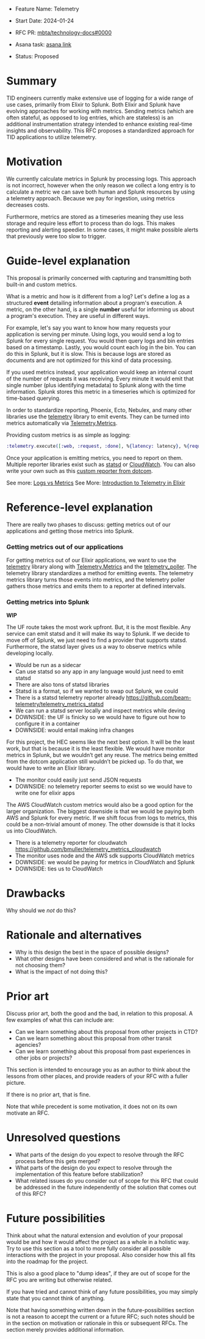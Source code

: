- Feature Name: Telemetry

- Start Date: 2024-01-24

- RFC PR: [mbta/technology-docs#0000](https://github.com/mbta/technology-docs/pull/0000)

- Asana task: [asana link](https://app.asana.com/)

- Status: Proposed

# Summary

TID engineers currently make extensive use of logging for a wide range of use cases, primarily from Elixir to Splunk. Both Elixir and Splunk have evolving approaches for working with metrics. Sending metrics (which are often stateful, as opposed to log entries, which are stateless) is an additional instrumentation strategy intended to enhance existing real-time insights and observability. This RFC proposes a standardized approach for TID applications to utilize telemetry.

# Motivation

We currently calculate metrics in Splunk by processing logs. This approach is not incorrect, however when the only reason we collect a long entry is to calculate a metric we can save both human and Splunk resources by using a telemetry approach. Because we pay for ingestion, using metrics decreases costs.

Furthermore, metrics are stored as a timeseries meaning they use less storage and require less effort to process than do logs. This makes reporting and alerting speedier. In some cases, it might make possible alerts that previously were too slow to trigger.

# Guide-level explanation

This proposal is primarily concerned with capturing and transmitting both built-in and custom metrics.

What is a metric and how is it different from a log? Let's define a log as a structured **event** detailing information about a program's execution. A metric, on the other hand, is a single **number** useful for informing us about a program's execution. They are useful in different ways.

For example, let's say you want to know how many requests your application is serving per minute. Using logs, you would send a log to Splunk for every single request. You would then query logs and bin entries based on a timestamp. Lastly, you would count each log in the bin. You can do this in Splunk, but it is slow. This is because logs are stored as documents and are not optimized for this kind of data processing.

If you used metrics instead, your application would keep an internal count of the number of requests it was receiving. Every minute it would emit that single number (plus identifying metadata) to Splunk along with the time information. Splunk stores this metric in a timeseries which is optimized for time-based querying.

In order to standardize reporting, Phoenix, Ecto, Nebulex, and many other libraries use the [telemetry](https://hexdocs.pm/telemetry/readme.html) library to emit events. They can be turned into metrics automatically via [Telemetry.Metrics](https://hexdocs.pm/telemetry_metrics/Telemetry.Metrics.html).

Providing custom metrics is as simple as logging:
```elixir
:telemetry.execute([:web, :request, :done], %{latency: latency}, %{request_path: path, status_code: status})
```

Once your application is emitting metrics, you need to report on them. Multiple reporter libraries exist such as [statsd](https://github.com/beam-telemetry/telemetry_metrics_statsd) or [CloudWatch](https://github.com/bmuller/telemetry_metrics_cloudwatch). You can also write your own such as this [custom reporter from dotcom](https://github.com/mbta/dotcom/blob/master/lib/cms/telemetry/reporter.ex).

See more: [Logs vs Metrics](https://www.splunk.com/en_us/blog/learn/logs-vs-metrics.html)
See More: [Introduction to Telemetry in Elixir](https://blog.miguelcoba.com/introduction-to-telemetry-in-elixir)

# Reference-level explanation

[reference-level-explanation]: #reference-level-explanation

There are really two phases to discuss: getting metrics out of our applications and getting those metrics into Splunk.

### Getting metrics out of our applications

For getting metrics out of our Elixir applications, we want to use the [telemetry](https://hexdocs.pm/telemetry/readme.html) library along with [Telemetry.Metrics](https://hexdocs.pm/telemetry_metrics/Telemetry.Metrics.html) and the [telemetry_poller](https://hexdocs.pm/telemetry_poller/readme.html). The telemetry library standardizes a method for emitting events. The telemetry metrics library turns those events into metrics, and the telemetry poller gathers those metrics and emits them to a reporter at defined intervals.

### Getting metrics into Splunk

**WIP**

The UF route takes the most work upfront. But, it is the most flexible. Any service can emit statsd and it will make its way to Splunk. If we decide to move off of Splunk, we just need to find a provider that supports statsd. Furthermore, the statsd layer gives us a way to observe metrics while developing locally.

  - Would be run as a sidecar
  - Can use statsd so any app in any language would just need to emit statsd
  - There are also tons of statsd libraries
  - Statsd is a format, so if we wanted to swap out Splunk, we could
  - There is a statsd telemetry reporter already https://github.com/beam-telemetry/telemetry_metrics_statsd
  - We can run a statsd server locally and inspect metrics while deving
  - DOWNSIDE: the UF is finicky so we would have to figure out how to configure it in a container
  - DOWNSIDE: would entail making infra changes

For this project, the HEC seems like the next best option. It will be the least work, but that is because it is the least flexible. We would have monitor metrics in Splunk, but we wouldn’t get any reuse. The metrics being emitted from the dotcom application still wouldn’t be picked up. To do that, we would have to write an Elixir library.

  - The monitor could easily just send JSON requests
  - DOWNSIDE: no telemetry reporter seems to exist so we would have to write one for elixir apps

The AWS CloudWatch custom metrics would also be a good option for the larger organization. The biggest downside is that we would be paying both AWS and Splunk for every metric. If we shift focus from logs to metrics, this could be a non-trivial amount of money. The other downside is that it locks us into CloudWatch.

  - There is a telemetry reporter for cloudwatch https://github.com/bmuller/telemetry_metrics_cloudwatch
  - The monitor uses node and the AWS sdk supports CloudWatch metrics
  - DOWNSIDE: we would be paying for metrics in CloudWatch and Splunk
  - DOWNSIDE: ties us to CloudWatch

# Drawbacks

[drawbacks]: #drawbacks

Why should we *not* do this?

# Rationale and alternatives

[rationale-and-alternatives]: #rationale-and-alternatives

- Why is this design the best in the space of possible designs?
- What other designs have been considered and what is the rationale for not choosing them?
- What is the impact of not doing this?

# Prior art

[prior-art]: #prior-art

Discuss prior art, both the good and the bad, in relation to this proposal. A few examples of what this can include are:

- Can we learn something about this proposal from other projects in CTD?
- Can we learn something about this proposal from other transit agencies?
- Can we learn something about this proposal from past experiences in other jobs or projects?

This section is intended to encourage you as an author to think about the lessons from other places, and provide readers of your RFC with a fuller picture.

If there is no prior art, that is fine.

Note that while precedent is some motivation, it does not on its own motivate an RFC.

# Unresolved questions

[unresolved-questions]: #unresolved-questions

- What parts of the design do you expect to resolve through the RFC process before this gets merged?
- What parts of the design do you expect to resolve through the implementation of this feature before stabilization?
- What related issues do you consider out of scope for this RFC that could be addressed in the future independently of the solution that comes out of this RFC?

# Future possibilities

[future-possibilities]: #future-possibilities

Think about what the natural extension and evolution of your proposal would be and how it would affect the project as a whole in a holistic way. Try to use this section as a tool to more fully consider all possible interactions with the project in your proposal. Also consider how this all fits into the roadmap for the project.

This is also a good place to "dump ideas", if they are out of scope for the RFC you are writing but otherwise related.

If you have tried and cannot think of any future possibilities, you may simply state that you cannot think of anything.

Note that having something written down in the future-possibilities section is not a reason to accept the current or a future RFC; such notes should be in the section on motivation or rationale in this or subsequent RFCs. The section merely provides additional information.

